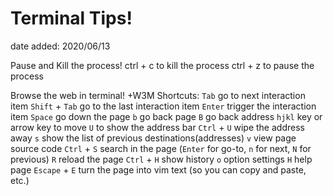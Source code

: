 # Terminal Tips!
date added: 2020/06/13

Pause and Kill the process!
ctrl + c to kill the process
ctrl + z to pause the process

Browse the web in terminal!
+W3M
Shortcuts:
`Tab` go to next interaction item
`Shift` + `Tab` go to the last interaction item
`Enter` trigger the interaction item
`Space` go down the page
`b` go back page
`B` go back address
`hjkl` key or arrow key to move
`U` to show the address bar
`Ctrl` + `U` wipe the address away
`s` show the list of previous destinations(addresses)
`v` view page source code
`Ctrl` + `S` search in the page (`Enter` for go-to, `n` for next, `N` for previous)
`R` reload the page
`Ctrl` + `H` show history
`o` option settings
`H` help page
`Escape` + `E` turn the page into vim text (so you can copy and paste, etc.)
